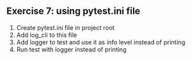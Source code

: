 ## Exercise 7: using pytest.ini file

1. Create pytest.ini file in project root
2. Add log_cli to this file
3. Add logger to test and use it as info level instead of printing
4. Run test with logger instead of printing

